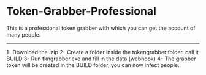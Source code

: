 # Token-Grabber-Professional
This is a professional token grabber with which you can get the account of many people.
________________________________________________________________________________________________________

1- Download the .zip
2- Create a folder inside the tokengrabber folder. call it BUILD
3- Run tkngrabber.exe and fill in the data (webhook)
4- The grabber token will be created in the BUILD folder, you can now infect people.
